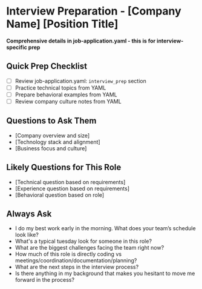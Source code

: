 # Interview Preparation - [Company Name] [Position Title]

**Comprehensive details in job-application.yaml - this is for interview-specific prep**

## Quick Prep Checklist

- [ ] Review job-application.yaml: `interview_prep` section
- [ ] Practice technical topics from YAML
- [ ] Prepare behavioral examples from YAML
- [ ] Review company culture notes from YAML

## Questions to Ask Them

- [Company overview and size]
- [Technology stack and alignment]
- [Business focus and culture]

## Likely Questions for This Role

- [Technical question based on requirements]
- [Experience question based on requirements]
- [Behavioral question based on role]

## Always Ask

- I do my best work early in the morning. What does your team’s schedule look like?
- What's a typical tuesday look for someone in this role?
- What are the biggest challenges facing the team right now?
- How much of this role is directly coding vs meetings/coordination/documentation/planning?
- What are the next steps in the interview process?
- Is there anything in my background that makes you hesitant to move me forward in the process?
